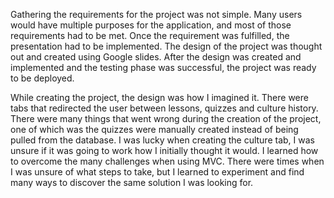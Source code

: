 Gathering the requirements for the project was not simple. Many users would have multiple purposes for the application, and most of those requirements had to be met. Once the requirement was fulfilled, the presentation had to be implemented. The design of the project was thought out and created using Google slides. After the design was created and implemented and the testing phase was successful, the project was ready to be deployed.


While creating the project, the design was how I imagined it. There were tabs that redirected the user between lessons, quizzes and culture history. 
There were many things that went wrong during the creation of the project, one of which was the quizzes were manually created instead of being pulled from the database.
I was lucky when creating the culture tab, I was unsure if it was going to work how I initially thought it would.
I learned how to overcome the many challenges when using MVC. There were times when I was unsure of what steps to take, but I learned to experiment and find many ways to discover the same solution I was looking for.
